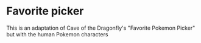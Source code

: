 # Favorite picker
This is an adaptation of Cave of the Dragonfly's "Favorite Pokemon Picker" but with the human Pokemon characters
